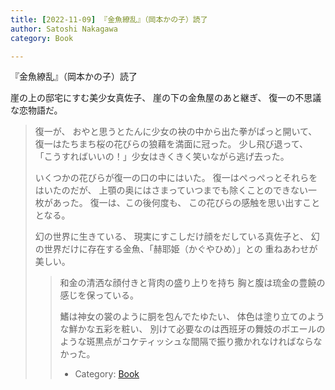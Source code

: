 ```yaml
---
title: [2022-11-09] 『金魚繚乱』（岡本かの子）読了
author: Satoshi Nakagawa
category: Book

---
```


『金魚繚乱』（岡本かの子）読了

崖の上の邸宅にすむ美少女真佐子、
崖の下の金魚屋のあと継ぎ、
復一の不思議な恋物語だ。

<BLOCKQUOTE>
 復一が、
おやと思うとたんに少女の袂の中から出た拳がぱっと開いて、
復一はたちまち桜の花びらの狼藉を満面に冠った。
少し飛び退って、
「こうすればいいの！」少女はきくきく笑いながら逃げ去った。
</BLOCKQOUTE>

 いくつかの花びらが復一の口の中にはいた。
復一はぺっぺっとそれらをはいたのだが、
上顎の奥にはさまっていつまでも除くことのできない一枚があった。
復一は、この後何度も、
この花びらの感触を思い出すこととなる。

 幻の世界に生きている、
現実にすこしだけ顔をだしている真佐子と、
幻の世界だけに存在する金魚、「赫耶姫（かぐやひめ）」との
重ねあわせが美しい。

<BLOCKQUOTE>
 和金の清洒な顔付きと背肉の盛り上りを持ち
胸と腹は琉金の豊饒の感じを保っている。

 鰭は神女の裳のように胴を包んでたゆたい、
体色は塗り立てのような鮮かな五彩を粧い、
別けて必要なのは西班牙の舞妓のボエールのような斑黒点がコケティッシュな間隔で振り撒かれなければならなかった。
</BLOCKQOUTE>

- Category: [Book](https://merapano.github.io/categories.html#Book)


